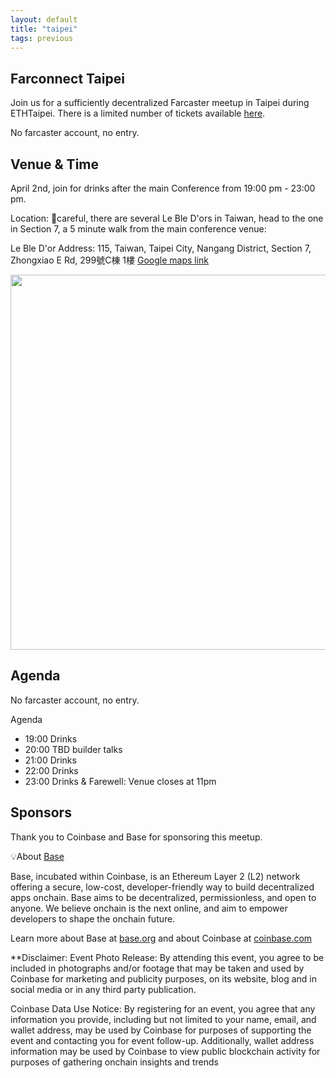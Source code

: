 ```yaml
---
layout: default
title: "taipei"
tags: previous
---
```


## Farconnect Taipei
​​Join us for a sufficiently decentralized Farcaster meetup in Taipei during ETHTaipei. There is a limited number of tickets available [here](https://lu.ma/jxvvxoym).

No farcaster account, no entry.

## Venue & Time
April 2nd, join for drinks after the main Conference from 19:00 pm - 23:00 pm. 

Location: 
🚨careful, there are several Le Ble D'ors in Taiwan, head to the one in Section 7, a 5 minute walk from the main conference venue:

Le Ble D'or
Address: 115, Taiwan, Taipei City, Nangang District, Section 7, Zhongxiao E Rd, 299號C棟 1樓
[Google maps link](https://g.co/kgs/GpNawmu)

<img src="https://github.com/user-attachments/assets/960423f3-71bb-4ad6-953b-0e903dcb726b" width="600">

## Agenda
No farcaster account, no entry.

Agenda
- 19:00 Drinks
- 20:00 TBD builder talks
- 21:00 Drinks
- 22:00 Drinks
- 23:00 Drinks & Farewell: Venue closes at 11pm

## Sponsors
Thank you to Coinbase and Base for sponsoring this meetup.

​💡About [Base](https://base.org/)

Base, incubated within Coinbase, is an Ethereum Layer 2 (L2) network offering a secure, low-cost, developer-friendly way to build decentralized apps onchain. Base aims to be decentralized, permissionless, and open to anyone. We believe onchain is the next online, and aim to empower developers to shape the onchain future.

​Learn more about Base at [base.org](https://base.org/) and about Coinbase at [coinbase.com](https://coinbase.com/)

**Disclaimer:
Event Photo Release: By attending this event, you agree to be included in photographs and/or footage that may be taken and used by Coinbase for marketing and publicity purposes, on its website, blog and in social media or in any third party publication.

​Coinbase Data Use Notice: By registering for an event, you agree that any information you provide, including but not limited to your name, email, and wallet address, may be used by Coinbase for purposes of supporting the event and contacting you for event follow-up. Additionally, wallet address information may be used by Coinbase to view public blockchain activity for purposes of gathering onchain insights and trends
